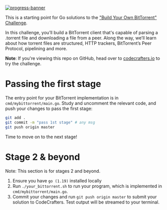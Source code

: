 [![progress-banner](https://backend.codecrafters.io/progress/bittorrent/ad5931e1-b500-44dd-b53f-3ae21b0756dc)](https://app.codecrafters.io/users/codecrafters-bot?r=2qF)

This is a starting point for Go solutions to the
["Build Your Own BitTorrent" Challenge](https://app.codecrafters.io/courses/bittorrent/overview).

In this challenge, you’ll build a BitTorrent client that's capable of parsing a
.torrent file and downloading a file from a peer. Along the way, we’ll learn
about how torrent files are structured, HTTP trackers, BitTorrent’s Peer
Protocol, pipelining and more.

**Note**: If you're viewing this repo on GitHub, head over to
[codecrafters.io](https://codecrafters.io) to try the challenge.

# Passing the first stage

The entry point for your BitTorrent implementation is in
`cmd/mybittorrent/main.go`. Study and uncomment the relevant code, and push your
changes to pass the first stage:

```sh
git add .
git commit -m "pass 1st stage" # any msg
git push origin master
```

Time to move on to the next stage!

# Stage 2 & beyond

Note: This section is for stages 2 and beyond.

1. Ensure you have `go (1.19)` installed locally
1. Run `./your_bittorrent.sh` to run your program, which is implemented in
   `cmd/mybittorrent/main.go`.
1. Commit your changes and run `git push origin master` to submit your solution
   to CodeCrafters. Test output will be streamed to your terminal.
